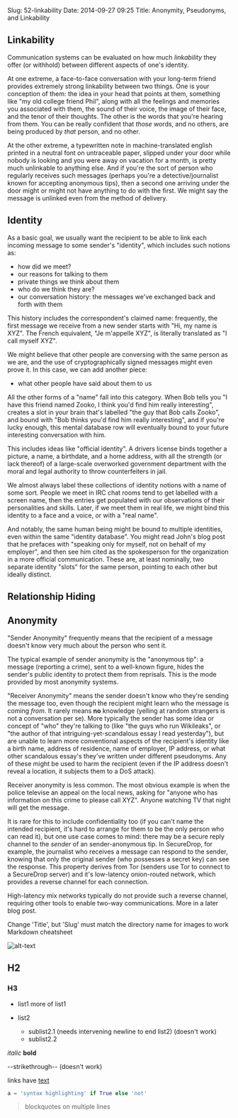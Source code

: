 Slug: 52-linkability
Date: 2014-09-27 09:25
Title: Anonymity, Pseudonyms, and Linkability

## Linkability

Communication systems can be evaluated on how much *linkability* they offer (or withhold) between different aspects of one's identity.

At one extreme, a face-to-face conversation with your long-term friend provides extremely strong linkability between two things. One is your conception of them: the idea in your head that points at them, something like "my old college friend Phil", along with all the feelings and memories you associated with them, the sound of their voice, the image of their face, and the tenor of their thoughts. The other is the words that you're hearing from them. You can be really confident that *those* words, and no others, are being produced by *that* person, and no other.

At the other extreme, a typewritten note in machine-translated english printed in a neutral font on untraceable paper, slipped under your door while nobody is looking and you were away on vacation for a month, is pretty much unlinkable to anything else. And if you're the sort of person who regularly receives such messages (perhaps you're a detective/journalist known for accepting anonymous tips), then a second one arriving under the door might or might not have anything to do with the first. We might say the message is unlinked even from the method of delivery.

## Identity

As a basic goal, we usually want the recipient to be able to link each incoming message to some sender's "identity", which includes such notions as:

* how did we meet?
* our reasons for talking to them
* private things we think about them
* who do we think they are?
* our conversation history: the messages we've exchanged back and forth with them

This history includes the correspondent's claimed name: frequently, the first message we receive from a new sender starts with "Hi, my name is XYZ". The French equivalent, "Je m'appelle XYZ", is literally translated as "I call myself XYZ".

We might believe that other people are conversing with the same person as we are, and the use of cryptographically signed messages might even prove it. In this case, we can add another piece:

* what other people have said about them to us

All the other forms of a "name" fall into this category. When Bob tells you "I have this friend named Zooko, I think you'd find him really interesting", creates a slot in your brain that's labelled "the guy that Bob calls Zooko", and bound with "Bob thinks you'd find him really interesting", and if you're lucky enough, this mental database row will eventually bound to your future interesting conversation with him.

This includes ideas like "official identity". A drivers license binds together a picture, a name, a birthdate, and a home address, with all the strength (or lack thereof) of a large-scale overworked government department with the moral and legal authority to throw counterfeiters in jail. 

We almost always label these collections of identity notions with a name of some sort. People we meet in IRC chat rooms tend to get labelled with a screen name, then the entries get populated with our observations of their personalities and skills. Later, if we meet them in real life, we might bind this identity to a face and a voice, or with a "real name".

And notably, the same human being might be bound to multiple identities, even within the same "identity database". You might read John's blog post that he prefaces with "speaking only for myself, not on behalf of my employer", and then see him cited as the spokesperson for the organization in a more official communication. These are, at least nominally, two separate identity "slots" for the same person, pointing to each other but ideally distinct.

## Relationship Hiding

## Anonymity

"Sender Anonymity" frequently means that the recipient of a message doesn't know very much about the person who sent it.

The typical example of sender anonymity is the "anonymous tip": a message (reporting a crime), sent to a well-known figure, hides the sender's public identity to protect them from reprisals. This is the mode provided by most anonymity systems.

"Receiver Anonymity" means the sender doesn't know who they're sending the message too, even though the recipient might learn who the message is coming *from*. It rarely means **no** knowledge (yelling at random strangers is not a conversation per se). More typically the sender has some idea or concept of "who" they're talking to (like "the guys who run Wikileaks", or "the author of that intriguing-yet-scandalous essay I read yesterday"), but are unable to learn more conventional aspects of the recipient's identity like a birth name, address of residence, name of employer, IP address, or what other scandalous essay's they've written under different pseudonyms. Any of these might be used to harm the recipient (even if the IP address doesn't reveal a location, it subjects them to a DoS attack).

Receiver anonymity is less common. The most obvious example is when the police televise an appeal on the local news, asking for "anyone who has information on this crime to please call XYZ". Anyone watching TV that night will get the message.

It is rare for this to include confidentiality too (if you can't name the intended recipient, it's hard to arrange for them to be the only person who can read it), but one use case comes to mind: there may be a secure reply channel to the *sender* of an sender-anonymous tip. In SecureDrop, for example, the journalist who receives a message can respond to the sender, knowing that only the original sender (who possesses a secret key) can see the response. This property derives from Tor (senders use Tor to connect to a SecureDrop server) and it's low-latency onion-routed network, which provides a reverse channel for each connection.

High-latency mix networks typically do not provide such a reverse channel, requiring other tools to enable two-way communications. More in a later blog post.



Change 'Title', but 'Slug' must match the directory name for images to work
Markdown cheatsheet

![alt-text](./IMG_6722.jpg "tooltip/popup text")

## H2
### H3

* list1
  more of list1
* list2

   * sublist2.1 (needs intervening newline to end list2) (doesn't work)
   * sublist2.2

*italic* **bold**

--strikethrough-- (doesn't work)

links have [text](url "title")

```python
a = 'syntax highlighting' if True else 'not'
```

> blockquotes
> on multiple lines
